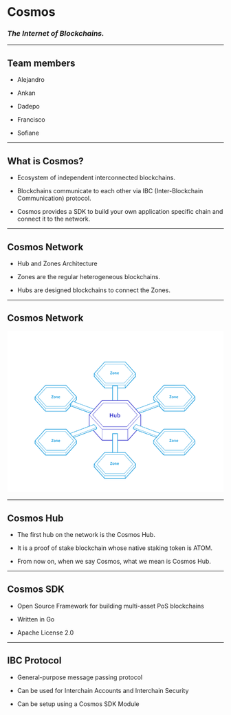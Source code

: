 <!-- .slide: data-background-color="#8D3AED" -->

# Cosmos

### _The Internet of Blockchains._

---

## Team members

- Alejandro

- Ankan

- Dadepo

- Francisco

- Sofiane

---

## What is Cosmos?

- Ecosystem of independent interconnected blockchains.

- Blockchains communicate to each other via IBC (Inter-Blockchain Communication) protocol.

- Cosmos provides a SDK to build your own application specific chain and connect it to the network.

---

## Cosmos Network

- Hub and Zones Architecture

- Zones are the regular heterogeneous blockchains.

- Hubs are designed blockchains to connect the Zones.

---

## Cosmos Network

<img src="../../assets/img/0-Shared/hubs-and-zones.png" alt="Hub and Zones">

---

## Cosmos Hub

- The first hub on the network is the Cosmos Hub.

- It is a proof of stake blockchain whose native staking token is ATOM.

- From now on, when we say Cosmos, what we mean is Cosmos Hub.

---

## Cosmos SDK

- Open Source Framework for building multi-asset PoS blockchains

- Written in Go

- Apache License 2.0

---

## IBC Protocol

- General-purpose message passing protocol

- Can be used for Interchain Accounts and Interchain Security

- Can be setup using a Cosmos SDK Module
